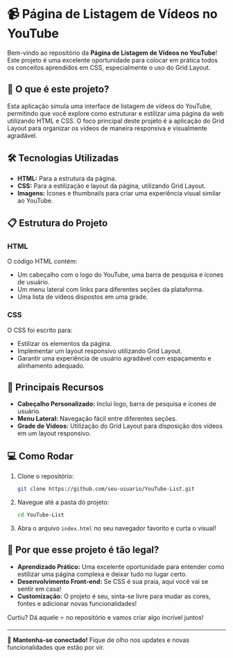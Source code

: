 # 📹 Página de Listagem de Vídeos no YouTube

Bem-vindo ao repositório da **Página de Listagem de Vídeos no YouTube**! Este projeto é uma excelente oportunidade para colocar em prática todos os conceitos aprendidos em CSS, especialmente o uso do Grid Layout.

## 🚀 O que é este projeto?

Esta aplicação simula uma interface de listagem de vídeos do YouTube, permitindo que você explore como estruturar e estilizar uma página da web utilizando HTML e CSS. O foco principal deste projeto é a aplicação do Grid Layout para organizar os vídeos de maneira responsiva e visualmente agradável.

## 🛠️ Tecnologias Utilizadas

- **HTML:** Para a estrutura da página.
- **CSS:** Para a estilização e layout da página, utilizando Grid Layout.
- **Imagens:** Ícones e thumbnails para criar uma experiência visual similar ao YouTube.

## 📋 Estrutura do Projeto

### HTML

O código HTML contém:

- Um cabeçalho com o logo do YouTube, uma barra de pesquisa e ícones de usuário.
- Um menu lateral com links para diferentes seções da plataforma.
- Uma lista de vídeos dispostos em uma grade.

### CSS

O CSS foi escrito para:

- Estilizar os elementos da página.
- Implementar um layout responsivo utilizando Grid Layout.
- Garantir uma experiência de usuário agradável com espaçamento e alinhamento adequado.

## 📌 Principais Recursos

- **Cabeçalho Personalizado:** Inclui logo, barra de pesquisa e ícones de usuário.
- **Menu Lateral:** Navegação fácil entre diferentes seções.
- **Grade de Vídeos:** Utilização do Grid Layout para disposição dos vídeos em um layout responsivo.

## 💻 Como Rodar

1. Clone o repositório:
    ```bash
    git clone https://github.com/seu-usuario/YouTube-List.git
    ```
2. Navegue até a pasta do projeto:
    ```bash
    cd YouTube-List
    ```
3. Abra o arquivo `index.html` no seu navegador favorito e curta o visual!

## 🤩 Por que esse projeto é tão legal?

- **Aprendizado Prático:** Uma excelente oportunidade para entender como estilizar uma página complexa e deixar tudo no lugar certo.
- **Desenvolvimento Front-end:** Se CSS é sua praia, aqui você vai se sentir em casa!
- **Customização:** O projeto é seu, sinta-se livre para mudar as cores, fontes e adicionar novas funcionalidades!

Curtiu? Dá aquele ⭐ no repositório e vamos criar algo incrível juntos!

---

🚀 **Mantenha-se conectado!** Fique de olho nos updates e novas funcionalidades que estão por vir.
